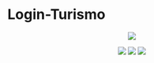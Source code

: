 # Login-Turismo

<p align="center" >
     <img src="https://github.com/Juan-Matias/JuanMatias-one-challenge-encriptador/blob/ded5f1ba8edd12cee7d1fe34c610095ee7642c4b/imagen.jpg](https://github.com/Juan-Matias/Login-Turismo/blob/fec5b79bc17e01982d8f075610c89cd21857099f/Login-principal.PNG">
</p>
    
<div align="center">
    <img src="https://img.shields.io/badge/JavaScript-5A5A5A?logo=javascript&logoColor=yelllow"/>
    <img src="https://img.shields.io/badge/HTML-5A5A5A?logo=html5" />
    <img src="https://img.shields.io/badge/CSS-5A5A5A?logo=css3&logoColor=01A3D8" />
</div>
